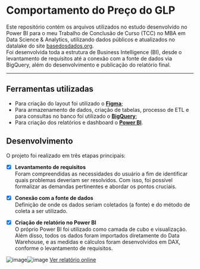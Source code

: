 # Comportamento do Preço do GLP
Este repositório contém os arquivos utilizados no estudo desenvolvido no Power BI para o meu Trabalho de Conclusão de Curso (TCC) no MBA em Data Science & Analytics, utilizando dados públicos e atualizados no datalake do site [basedosdados.org](https://basedosdados.org/dataset/6ea3e28a-42be-401a-a066-ad87ca931e69?table=3a7cb29a-0bdf-4f44-bab1-d27872e565ff).
<br>
Foi desenvolvida toda a estrutura de Business Intelligence (BI), desde o levantamento de requisitos até a conexão com a fonte de dados via BigQuery, além do desenvolvimento e publicação do relatório final.

---

## Ferramentas utilizadas
- Para criação do layout foi utilizado o **[Figma](https://www.figma.com/pt-br/downloads/)**;
- Para armazenamento de dados, criação de tabelas, processo de ETL e para consultas no banco foi utilizado o **[BigQuery](https://cloud.google.com/bigquery/?hl=pt-BR)**;
- Para criação dos relatórios e dashboard o **[Power BI](https://powerbi.microsoft.com/pt-br/)**.

## Desenvolvimento
O projeto foi realizado em três etapas principais:
- [x] **Levantamento de requisitos**<br>
Foram compreendidas as necessidades do usuário a fim de identificar quais problemas deveriam ser resolvidos. Com isso, foi possível formalizar as demandas pertinentes e abordar os pontos cruciais.

- [x]  **Conexão com a fonte de dados**<br>
Definição de onde os dados seriam coletados (a fonte) e do método de coleta a ser utilizado.

- [x]  **Criação de relatório no Power BI**<br>
O próprio Power BI foi utilizado como camada de cubo e visualização. Além disso, todos os dados foram importados diretamente do Data Warehouse, e as medidas e cálculos foram desenvolvidos em DAX, conforme o levantamento de requisitos. 

![image](https://user-images.githubusercontent.com/25754870/191130346-3c8b2480-da04-41a6-b2b4-0216cf060651.png)![image](https://user-images.githubusercontent.com/25754870/191130152-6d6289ad-fc03-4a9a-a0b0-92c626af9880.png)
[Ver relatório online](https://app.powerbi.com/view?r=eyJrIjoiOGI0Mjk2NTgtZDEyOS00ODE3LTliYWUtNzA4MzViNzI5YzBkIiwidCI6IjgyODY3NTQ1LTY3NzEtNGY0NC04N2I4LTUyODEyOTlkMTI0ZSJ9)
